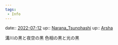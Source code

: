 ```yaml
---
tags:
 - Info
---
```


date:: [2022-07-12](Daily_Note/2022-07-12.md)
up:: [Narana_Tsunohashi](../Bar/Novel/Nacaria/Narana_Tsunohashi.md)
up:: [Arsha](../Bar/Novel/Nacaria/Arsha.md)

溝川の黒と夜空の黒
色相の黒と光の黒